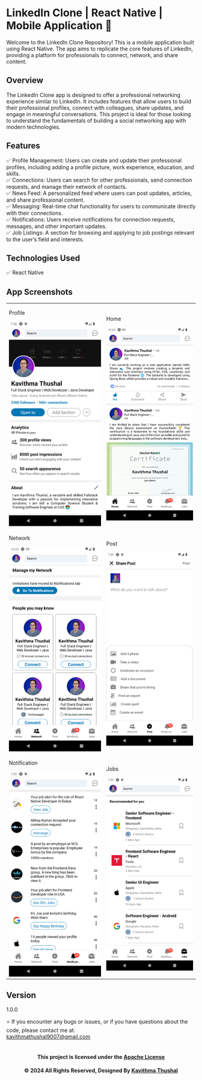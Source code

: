 # LinkedIn Clone | React Native | Mobile Application 📱

Welcome to the LinkedIn Clone Repository! This is a mobile application built using React Native. The app aims to replicate the core features of LinkedIn, providing a platform for professionals to connect, network, and share content.

## Overview

The LinkedIn Clone app is designed to offer a professional networking experience similar to LinkedIn. It includes features that allow users to build their professional profiles, connect with colleagues, share updates, and engage in meaningful conversations. This project is ideal for those looking to understand the fundamentals of building a social networking app with modern technologies.

## Features

✅ Profile Management: Users can create and update their professional profiles, including adding a profile picture, work experience, education, and skills.<br/>
✅ Connections: Users can search for other professionals, send connection requests, and manage their network of contacts.<br/>
✅ News Feed: A personalized feed where users can post updates, articles, and share professional content.<br/>
✅ Messaging: Real-time chat functionality for users to communicate directly with their connections.<br/>
✅ Notifications: Users receive notifications for connection requests, messages, and other important updates.<br/>
✅ Job Listings: A section for browsing and applying to job postings relevant to the user’s field and interests.<br/>

## Technologies Used

✅ React Native<br/>

## App Screenshots

<div align="left">
  <table>
    <tr>
      <td align="left">
      <p>Profile</p>
        <img src='assets/images/ss/Profile.png' alt='Profile' width='350px'>
      </td>
      <td align="left">
      <p>Home</p>
        <img src='assets/images/ss/Home.png' alt='Home' width='350px'>
      </td>
    </tr>
    <tr>
      <td align="left">
      <p>Network</p>
        <img src='assets/images/ss/Network.png' alt='Network' width='350px'>
      </td>
      <td align="left">
      <p>Post</p>
        <img src='assets/images/ss/Post.png' alt='Post' width='350px'>
      </td>
    </tr>
    <tr>
      <td align="left">
      <p>Notification</p>
        <img src='assets/images/ss/Notification.png' alt='Notification' width='350px'>
      </td>
      <td align="left">
      <p>Jobs</p>
        <img src='assets/images/ss/Jobs.png' alt='Jobs' width='350px'>
      </td>
    </tr>
  </table>
</div>

## Version

1.0.0

⭐️ If you encounter any bugs or issues, or if you have questions about the code, please contact me at:<br/>
[kavithmathushal9007@gmail.com](mailto:kavithmathushal9007@gmail.com)<br/><br/>

<div align="center">

#### This project is licensed under the [Apache License](LICENSE)

#### © 2024 All Rights Reserved, Designed By [Kavithma Thushal](https://github.com/Kavithma-Thushal)

</div>
